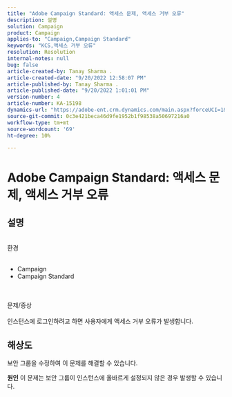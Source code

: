 ```yaml
---
title: "Adobe Campaign Standard: 액세스 문제, 액세스 거부 오류"
description: 설명
solution: Campaign
product: Campaign
applies-to: "Campaign,Campaign Standard"
keywords: "KCS,액세스 거부 오류"
resolution: Resolution
internal-notes: null
bug: false
article-created-by: Tanay Sharma .
article-created-date: "9/20/2022 12:58:07 PM"
article-published-by: Tanay Sharma .
article-published-date: "9/20/2022 1:01:01 PM"
version-number: 4
article-number: KA-15198
dynamics-url: "https://adobe-ent.crm.dynamics.com/main.aspx?forceUCI=1&pagetype=entityrecord&etn=knowledgearticle&id=f4b308dc-e338-ed11-9db1-002248086735"
source-git-commit: 0c3e421beca46d9fe1952b1f98538a50697216a0
workflow-type: tm+mt
source-wordcount: '69'
ht-degree: 10%

---
```


# Adobe Campaign Standard: 액세스 문제, 액세스 거부 오류

## 설명

<br>환경<br><br>
- Campaign
- Campaign Standard



<br><br>문제/증상<br><br>
인스턴스에 로그인하려고 하면 사용자에게 액세스 거부 오류가 발생합니다.


## 해상도




보안 그룹을 수정하여 이 문제를 해결할 수 있습니다.


<b>원인</b>
이 문제는 보안 그룹이 인스턴스에 올바르게 설정되지 않은 경우 발생할 수 있습니다.
